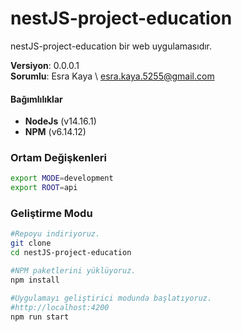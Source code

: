 # nestJS-project-education

nestJS-project-education bir web uygulamasıdır.

**Versiyon**: 0.0.0.1\
**Sorumlu**: Esra Kaya \ esra.kaya.5255@gmail.com 

#### Bağımlılıklar

- **NodeJs** (v14.16.1)
- **NPM** (v6.14.12)

### Ortam Değişkenleri

```bash
export MODE=development
export ROOT=api
```

### Geliştirme Modu

```bash
#Repoyu indiriyoruz.
git clone 
cd nestJS-project-education

#NPM paketlerini yüklüyoruz.
npm install

#Uygulamayı geliştirici modunda başlatıyoruz.
#http://localhost:4200
npm run start 
```


